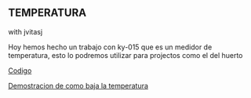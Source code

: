 ## TEMPERATURA
with jvitasj

Hoy hemos hecho un trabajo con ky-015 que es un medidor de temperatura, 
esto lo podremos utilizar para projectos como el del huerto 

[Codigo](https://github.com/Draken666/2nTrimestre/blob/main/test_temperatura.ino)

[Demostracion de como baja la temperatura](https://github.com/Draken666/2nTrimestre/blob/main/Captura%20de%20pantalla%20de%202022-02-02%2012-28-33.png)

